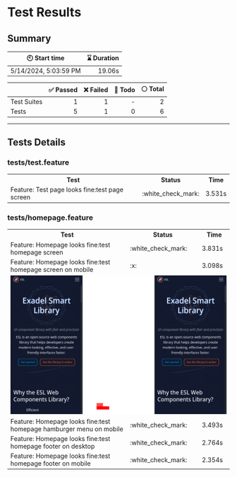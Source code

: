 # Test Results
  ## Summary
  
| :clock10: Start time | :hourglass: Duration |
| --- | ---: |
|5/14/2024, 5:03:59 PM|19.06s|

| | :white_check_mark: Passed | :x: Failed | :construction: Todo | :white_circle: Total |
| --- | ---: | ---: | ---:| ---: |
|Test Suites|1|1|-|2|
|Tests|5|1|0|6|



  ---
  ## Tests Details
  ### tests/test.feature
<table>
<tr><th>Test</th><th>Status</th><th>Time</th></tr>
<tr><td>Feature: Test page looks fine:test page screen</td><td>:white_check_mark:</td><td>3.531s</td></tr>
</table>

### tests/homepage.feature
<table>
<tr><th>Test</th><th>Status</th><th>Time</th></tr>
<tr><td>Feature: Homepage looks fine:test homepage screen</td><td>:white_check_mark:</td><td>3.831s</td></tr>
<tr><td>Feature: Homepage looks fine:test homepage screen on mobile</td><td>:x:</td><td>3.098s</td></tr>
<tr><td colspan="3"><img src="homepage-feature-feature-homepage-looks-fine-test-homepage-screen-on-mobile-1-snap-diff.png" alt="Test Diff homepage-feature-feature-homepage-looks-fine-test-homepage-screen-on-mobile-1-snap-diff.png"/></td></tr><tr><td>Feature: Homepage looks fine:test homepage hamburger menu on mobile</td><td>:white_check_mark:</td><td>3.493s</td></tr>
<tr><td>Feature: Homepage looks fine:test homepage footer on desktop</td><td>:white_check_mark:</td><td>2.764s</td></tr>
<tr><td>Feature: Homepage looks fine:test homepage footer on mobile</td><td>:white_check_mark:</td><td>2.354s</td></tr>
</table>


